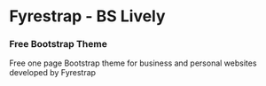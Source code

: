 # Fyrestrap - BS Lively
### Free Bootstrap Theme 
 Free one page Bootstrap theme for business and personal websites developed by Fyrestrap
